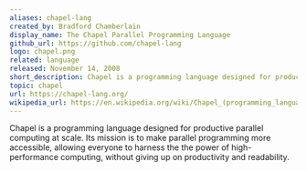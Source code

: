 ```yaml
---
aliases: chapel-lang
created_by: Bradford Chamberlain
display_name: The Chapel Parallel Programming Language
github_url: https://github.com/chapel-lang
logo: chapel.png
related: language
released: November 14, 2008
short_description: Chapel is a programming language designed for productive parallel computing at scale.
topic: chapel
url: https://chapel-lang.org/
wikipedia_url: https://en.wikipedia.org/wiki/Chapel_(programming_language)
---
```


Chapel is a programming language designed for productive parallel computing at scale. Its mission is to make parallel programming more accessible, allowing everyone to harness the the power of high-performance computing, without giving up on productivity and readability.

